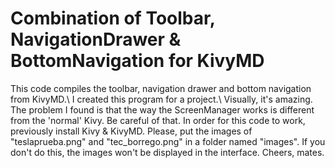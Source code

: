 # Combination of Toolbar, NavigationDrawer & BottomNavigation for KivyMD
This code compiles the toolbar, navigation drawer and bottom navigation from KivyMD.\\
I created this program for a project.\\
Visually, it's amazing. 
The problem I found is that the way the ScreenManager works is different from the 'normal' Kivy.
Be careful of that. 
In order for this code to work, previously install Kivy & KivyMD.
Please, put the images of "teslaprueba.png" and "tec_borrego.png" in a folder named "images". 
If you don't do this, the images won't be displayed in the interface.
Cheers, mates.
